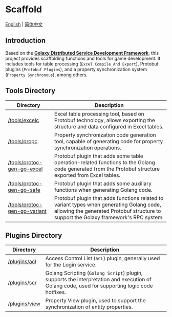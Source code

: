 # Scaffold
[English](./README.md) | [简体中文](./README.zh_CN.md)

## Introduction
Based on the [**Golaxy Distributed Service Development Framework**](https://github.com/pangdogs/framework), this project provides scaffolding functions and tools for game development. It includes tools for table processing (`Excel Compile And Export`), Protobuf plugins (`Protobuf Plugins`), and a property synchronization system (`Property Synchronous`), among others.

## Tools Directory
| Directory | Description |
| --------- | ----------- |
| [/tools/excelc](https://github.com/pangdogs/scaffold/tree/main/tools/excelc) | Excel table processing tool, based on Protobuf technology, allows exporting the structure and data configured in Excel tables. |
| [/tools/propc](https://github.com/pangdogs/scaffold/tree/main/tools/propc) | Property synchronization code generation tool, capable of generating code for property synchronization operations. |
| [/tools/protoc-gen-go-excel](https://github.com/pangdogs/scaffold/tree/main/tools/protoc-gen-go-excel) | Protobuf plugin that adds some table operation-related functions to the Golang code generated from the Protobuf structure exported from Excel tables. |
| [/tools/protoc-gen-go-safe](https://github.com/pangdogs/scaffold/tree/main/tools/protoc-gen-go-safe) | Protobuf plugin that adds some auxiliary functions when generating Golang code. |
| [/tools/protoc-gen-go-variant](https://github.com/pangdogs/scaffold/tree/main/tools/protoc-gen-go-variant) | Protobuf plugin that adds functions related to variant types when generating Golang code, allowing the generated Protobuf structure to support the Golaxy framework's RPC system. |

## Plugins Directory
| Directory | Description |
| --------- | ----------- |
| [/plugins/acl](https://github.com/pangdogs/scaffold/tree/main/plugins/acl) | Access Control List (`ACL`) plugin, generally used for the Login service. |
| [/plugins/scr](https://github.com/pangdogs/scaffold/tree/main/plugins/scr) | Golang Scripting (`Golang Script`) plugin, supports the interpretation and execution of Golang code, used for supporting logic code hotfixes. |
| [/plugins/view](https://github.com/pangdogs/scaffold/tree/main/plugins/view) | Property View plugin, used to support the synchronization of entity properties. |
